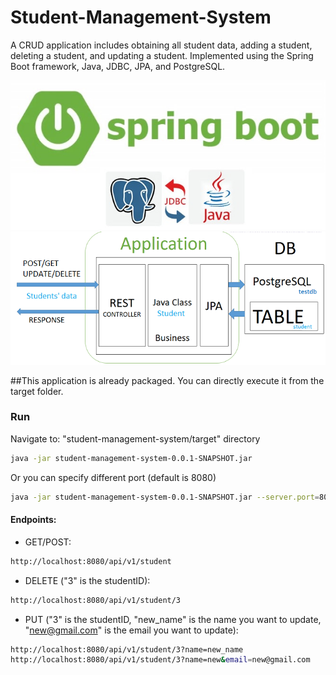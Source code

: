 # Student-Management-System

A CRUD application includes obtaining all student data, adding a student, deleting a student, and updating a student. 
Implemented using the Spring Boot framework, Java, JDBC, JPA, and PostgreSQL.

![image](https://github.com/JesseLee62/img-storage/blob/master/Student-Management-System/springboot%26java%26postgresql.jpg)  
![image](https://github.com/JesseLee62/img-storage/blob/master/Student-Management-System/overview.jpg)  

##This application is already packaged. You can directly execute it from the target folder.

### Run
Navigate to: "student-management-system/target" directory
```bash
java -jar student-management-system-0.0.1-SNAPSHOT.jar
```
Or you can specify different port (default is 8080) 
```bash
java -jar student-management-system-0.0.1-SNAPSHOT.jar --server.port=8081
```

#### Endpoints:
* GET/POST:
```bash
http://localhost:8080/api/v1/student
```
* DELETE ("3" is the studentID):
```bash
http://localhost:8080/api/v1/student/3
```
* PUT ("3" is the studentID, "new_name" is the name you want to update, "new@gmail.com" is the email you want to update):
```bash
http://localhost:8080/api/v1/student/3?name=new_name
http://localhost:8080/api/v1/student/3?name=new&email=new@gmail.com
```
